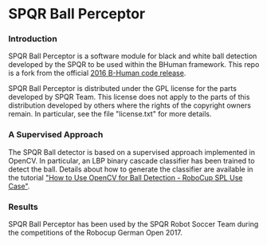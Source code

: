 SPQR Ball Perceptor
=================

### Introduction

SPQR Ball Perceptor is a software module for black and white ball detection developed by the SPQR to be used within the BHuman framework. This repo is a fork from the official [2016 B-Human code release](https://github.com/bhuman/BHumanCodeRelease).

SPQR Ball Perceptor is distributed under the GPL license for the parts developed by SPQR Team. This license does not apply to the parts of this distribution developed by others where the rights of the copyright owners remain. In particular, see the file "license.txt" for more details.

### A Supervised Approach

The SPQR Ball detector is based on a supervised approach implemented in OpenCV. In particular, an LBP binary cascade classifier has been trained to detect the ball.
Details about how to generate the classifier are available in the tutorial ["How to Use OpenCV for Ball Detection -
RoboCup SPL Use Case"](http://profs.scienze.univr.it/~bloisi/tutorial/balldetection.html).

### Results

SPQR Ball Perceptor has been used by the SPQR Robot Soccer Team during the competitions of the Robocup German Open 2017.


